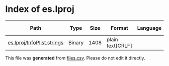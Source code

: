 # Index of es.lproj

| Path | Type | Size | Format | Language | DiE Info | Notes | Hash |
| --- | --- | --- | --- | --- | --- | --- | --- |
| [es.lproj/InfoPlist.strings](./es.lproj/InfoPlist.strings) | Binary | 1408 | plain text[CRLF] |  |  |  | 54f97b113f923c4124f1340c9efb57771b3f7db78779a1c88f3cbaa5b34bb44e |


This file was **generated** from [files.csv](../../../../../../../../../files.csv). Please do not edit it directly.

